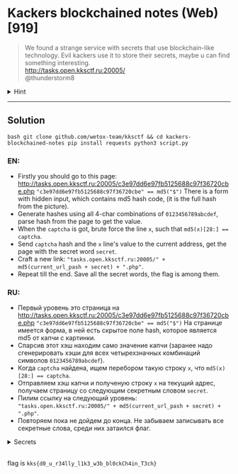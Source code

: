 # Kackers blockchained notes (Web) [919]

> We found a strange service with secrets that use blockchain-like technology. 
> Evil kackers use it to store their secrets, maybe u can find something interesting.
> <br> http://tasks.open.kksctf.ru:20005/ 
> <br> @thunderstorm8

<details>
  <summary>Hint</summary>
  Next secret is chained to previous, link to next secret contains current location and current secret (except first step)
</details>

---

## Solution

``bash
    git clone github.com/wetox-team/kksctf && cd kackers-blockchained-notes
    pip install requests
    python3 script.py
``

### EN:
* Firstly you should go to this page: http://tasks.open.kksctf.ru:20005/c3e97dd6e97fb5125688c97f36720cbe.php
`"c3e97dd6e97fb5125688c97f36720cbe" == md5("$")` There is a form with hidden input, which contains md5 hash code, 
(it is the full hash from the picture). 
* Generate hashes using all 4-char combinations of `0123456789abcdef`, parse hash from the page to get the value.
* When the `captcha` is got, brute force the line `x`, such that `md5(x)[28:] == captcha`. 
* Send `captcha` hash and the `x` line's value to the current address, get the page with the secret word `secret`. 
* Craft a new link: 
    `"tasks.open.kksctf.ru:20005/" + md5(current_url_pash + secret) + ".php"`. 
* Repeat till the end. Save all the secret words, the flag is among them.

### RU:
  * Первый уровень это страница на http://tasks.open.kksctf.ru:20005/c3e97dd6e97fb5125688c97f36720cbe.php
    `"c3e97dd6e97fb5125688c97f36720cbe" == md5("$")` На странице имеется форма, в ней есть скрытое поле hash, 
    которое является md5 от капчи с картинки. 
  * Спарсив этот хэш находим само значение капчи (заранее надо сгенерировать 
    хэши для всех четырехзначных комбинаций символов `0123456789abcdef`). 
  * Когда `captcha` найдена, ищем перебором такую строку `x`, что `md5(x)[28:] == captcha`. 
  * Отправляем хэш капчи и полученую строку `x` на текущий адрес, получаем страницу со следующим секретным словом `secret`. 
  * Пилим ссылку на следующий уровень: 
      `"tasks.open.kksctf.ru:20005/" + md5(current_url_pash + secret) + ".php"`. 
  * Повторяем пока не дойдем до конца. Не забываем записывать все секретные слова, среди них затаился флаг.

<details>
  <summary>Secrets</summary>
   Lorem ipsum dolor sit amet, consectetur adipiscing elit. Maecenas in felis iaculis, venenatis enim sed, auctor ipsum. 
   Vestibulum dictum nisl vel faucibus condimentum. Sed eu risus vitae enim tempus efficitur. Maecenas lacinia sodales 
   ipsum sed congue. Sed porttitor tempus libero, sit amet molestie justo. Nullam pulvinar bibendum elit, nec finibus 
   nisl egestas eu. Suspendisse interdum, urna at efficitur pretium, felis tellus efficitur tellus, blandit cursus metus 
   turpis vel enim. Donec nec erat finibus eros fringilla accumsan ac in lectus. Phasellus eu felis consectetur, varius
   elit consectetur, feugiat odio. Morbi malesuada tellus ac nisi fringilla iaculis. Sed sed lacus ullamcorper, dictum 
   dui non, mattis purus. Proin fermentum egestas enim non varius. Pellentesque feugiat sapien felis, id efficitur mi 
   tincidunt et. Curabitur eu bibendum orci, sit amet blandit dui. Aliquam porttitor ac nisi eget porttitor. Aliquam 
   eget eleifend quam. Integer hendrerit ligula vel enim sagittis tincidunt. Sed vitae felis a mi sodales sagittis at in 
   diam. Vestibulum scelerisque egestas turpis eget ultrices. Cras quis suscipit mauris. Vivamus egestas mattis metus, 
   a ornare ligula ultrices nec. Duis quis ipsum non arcu placerat fringilla ac a quam. Nam lobortis, erat eget egestas 
   semper, est sem mollis quam, nec gravida purus nisl et nunc. Sed eu est lorem. In venenatis scelerisque justo, ac 
   viverra nibh. Donec non vestibulum dui. Sed pulvinar, nunc non lobortis condimentum, risus leo finibus libero, vel 
   accumsan urna neque a nisi. Phasellus lorem velit, facilisis quis condimentum vitae, fermentum sed mi. Nulla et ipsum 
   eget purus finibus facilisis. Nulla id justo at lorem vehicula efficitur. Suspendisse sagittis nec tellus ac ullamcorper. 
   Duis tincidunt non urna a commodo. Curabitur enim metus, viverra sit amet venenatis eget,
   k k s lbrace d0 _ u _ r34lly _ l1k3 _ w3b _ bl0ckCh4in _ T3ch rbrace consectetur a est. Duis ac velit in risus consectetur
   consectetur. Donec volutpat ipsum tempor efficitur condimentum. Maecenas dictum, eros a ornare efficitur, quam dui mollis 
   ante, nec feugiat risus leo quis augue. Donec ex arcu, malesuada sed bibendum vel, rutrum at purus. Maecenas blandit 
   tristique lorem, sed consequat felis. Praesent faucibus turpis quis vehicula mattis. Ut sed euismod libero. Maecenas 
   non quam eget ex laoreet hendrerit porta vitae arcu. Donec id magna egestas, vehicula libero sed, faucibus tellus. 
   Pellentesque in scelerisque dolor. Aenean vel eros suscipit ligula tincidunt lacinia a eleifend magna. Phasellus 
   interdum nibh et mauris efficitur commodo. Aenean auctor libero fermentum tempus consectetur. Aliquam lobortis molestie 
   imperdiet. Aliquam ut interdum lacus, sed maximus dui. In nunc mi, sagittis ac velit ut, laoreet hendrerit felis. Nunc 
   ante felis, commodo nec aliquam id, posuere ut augue. 
</details>
<br>

flag is `kks{d0_u_r34lly_l1k3_w3b_bl0ckCh4in_T3ch}`
